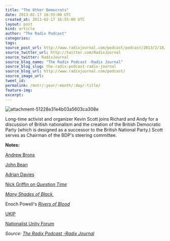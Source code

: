 ```yaml
---
title: "The Other Democrats"
date: 2013-02-17 16:55:00 UTC
created_at: 2013-02-17 16:55:00 UTC
layout: post
kind: article
author: "The Radix Podcast"
categories: 
tags: 
source_post_url: http://www.radixjournal.com/podcast/podcast/2013/2/18/the-other-democrats
source_twitter_url: http://twitter.com/RadixJournal
source_twitter: RadixJournal
source_blog_name: "The Radix Podcast -Radix Journal"
source_blog_slug: the-radix-podcast-radix-journal
source_blog_url: http://www.radixjournal.com/podcast/
source_image_url: 
tweet_id:
permalink: /mntr/:year/:month/:day/:title/
feature-img: 
excerpt:
---
```

<img class="thumb-image" alt="attachment-51228e31e4b03a5603ca308e" src="https://static1.squarespace.com/static/51c946cde4b0f05142538988/5298e223e4b008c3d680f470/5298e276e4b008c3d680f7f6/1385751293300/Britishlion.jpg?format=1000w">
          
        

        

      
    
    
  






<p>Long-time activist and organizer Kevin Scott joins Richard and Andy for a discussion of British nationalism and the creation of the British Democratic Party (which is designed as a successor to the British National Party.) Scott serves as Chairman of the BDP's steering committee.   </p><p><strong>Notes: </strong></p><p><a href="http://en.wikipedia.org/wiki/Andrew_Brons">Andrew Brons</a></p><p><a href="http://www.alternativeright.com/authors/john-bean/">John Bean</a></p><p><a href="http://en.wikipedia.org/wiki/Adrian_Davies">Adrian Davies</a></p><p><a href="http://www.youtube.com/watch?v=xlLa54S-Usc">Nick Griffin on <em>Question Time</em></a></p><p><em><a href="http://www.amazon.com/Many-Shades-Black-John-Bean/dp/147091445X/ref=sr_1_2?s=books&amp;ie=UTF8&amp;qid=1361207325&amp;sr=1-2&amp;keywords=many+shades+of+black">Many Shades of Black </a></em></p><p>Enoch Powell's <a href="http://www.youtube.com/watch?v=HP7fETsKYkA"><em>Rivers of Blood</em></a></p><p><a href="http://www.ukip.org/">UKIP</a></p><p><a href="http://nationalistunityforum.co.uk/">Nationalist Unity Forum</a></p><div class="">
    <i>Source: <a href="http://www.radixjournal.com/podcast/">The Radix Podcast -Radix Journal</a></i>
</div>
